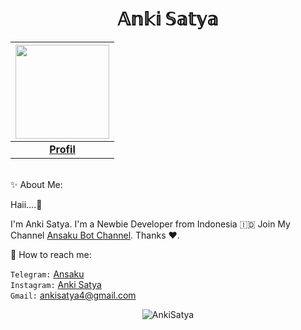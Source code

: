 <p align="center"> <h1 align="center"> 𝔸𝕟𝕜𝕚 𝕊𝕒𝕥𝕪𝕒 </h1> </p>

|<a href="https://t.me/AnkiSatya/"><img src="https://telegra.ph/file/86a8edf9ba658a259aaba.jpg" width="150px" height="150px" /></a> |
|:---------------------------------------------------------------------------------------------------------------------------------------:|
|       **[Profil](https://github.com/Ansaku)**                                                                                |

<br>✨ About Me:

Haii....👋

I'm Anki Satya. I'm a Newbie Developer from Indonesia 🇮🇩 Join My Channel [Ansaku Bot Channel](https://t.me/ansakubotchannel). Thanks ❤️.

💌 How to reach me:

`Telegram:` [Ansaku](https://t.me/AnkiSatya) <br>
`Instagram:` [Anki Satya](https://instagram.com/satya_ask) <br> 
`Gmail:` ankisatya4@gmail.com <br>

<p align="center">
	<img src=https://github-readme-stats.vercel.app/api?username=Ansaku&show_icons=true&theme=midnight-purple alt=AnkiSatya />
</p>

